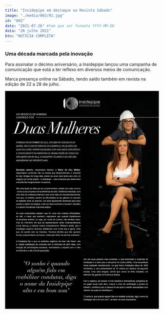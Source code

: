 ```yaml
---
title: "Insidepipe em destaque na Revista Sábado"
image: "./media/002/01.jpg"
id: "002"
date: "2021-07-26" #tem que ser formato YYYY-MM-DD
data: "26 julho 2021"
btn: "NOTÍCIA COMPLETA"
---
```


### Uma década marcada pela inovação

Para assinalar o décimo aniversário, a Insidepipe lançou uma campanha de comunicação que está a ter reflexo em diversos meios de comunicação.

Marca presença online na Sábado, tendo saído também em revista na edição de 22 a 28 de julho.

![Notícia](./media/002/03.jpg)